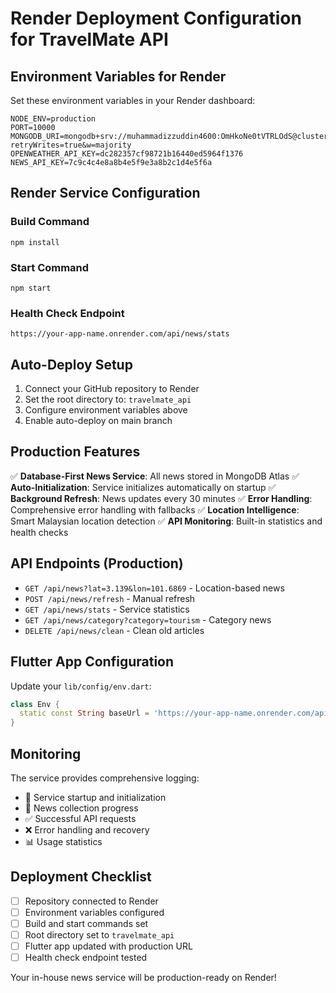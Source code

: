 # Render Deployment Configuration for TravelMate API

## Environment Variables for Render

Set these environment variables in your Render dashboard:

```
NODE_ENV=production
PORT=10000
MONGODB_URI=mongodb+srv://muhammadizzuddin4600:OmHkoNe0tVTRLOdS@cluster0.ejzsqys.mongodb.net/travelmate_db?retryWrites=true&w=majority
OPENWEATHER_API_KEY=dc282357cf98721b16440ed5964f1376
NEWS_API_KEY=7c9c4c4e8a8b4e5f9e3a8b2c1d4e5f6a
```

## Render Service Configuration

### Build Command
```
npm install
```

### Start Command
```
npm start
```

### Health Check Endpoint
```
https://your-app-name.onrender.com/api/news/stats
```

## Auto-Deploy Setup

1. Connect your GitHub repository to Render
2. Set the root directory to: `travelmate_api`
3. Configure environment variables above
4. Enable auto-deploy on main branch

## Production Features

✅ **Database-First News Service**: All news stored in MongoDB Atlas
✅ **Auto-Initialization**: Service initializes automatically on startup
✅ **Background Refresh**: News updates every 30 minutes
✅ **Error Handling**: Comprehensive error handling with fallbacks
✅ **Location Intelligence**: Smart Malaysian location detection
✅ **API Monitoring**: Built-in statistics and health checks

## API Endpoints (Production)

- `GET /api/news?lat=3.139&lon=101.6869` - Location-based news
- `POST /api/news/refresh` - Manual refresh
- `GET /api/news/stats` - Service statistics
- `GET /api/news/category?category=tourism` - Category news
- `DELETE /api/news/clean` - Clean old articles

## Flutter App Configuration

Update your `lib/config/env.dart`:

```dart
class Env {
  static const String baseUrl = 'https://your-app-name.onrender.com/api';
}
```

## Monitoring

The service provides comprehensive logging:
- 🚀 Service startup and initialization
- 📰 News collection progress
- ✅ Successful API requests
- ❌ Error handling and recovery
- 📊 Usage statistics

## Deployment Checklist

- [ ] Repository connected to Render
- [ ] Environment variables configured
- [ ] Build and start commands set
- [ ] Root directory set to `travelmate_api`
- [ ] Flutter app updated with production URL
- [ ] Health check endpoint tested

Your in-house news service will be production-ready on Render!
